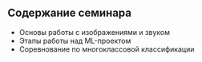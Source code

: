 ## Содержание семинара
* Основы работы с изображениями и звуком
* Этапы работы над ML-проектом
* Соревнование по многоклассовой классификации
